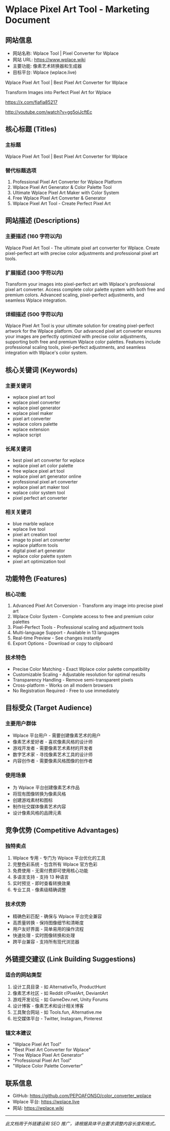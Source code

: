 # Wplace Pixel Art Tool - Marketing Document

## 网站信息

- 网站名称: Wplace Tool | Pixel Converter for Wplace
- 网站 URL: https://www.wplace.wiki
- 主要功能: 像素艺术转换器和生成器
- 目标平台: Wplace (wplace.live)

Wplace Pixel Art Tool | Best Pixel Art Converter for Wplace

Transform Images into Perfect Pixel Art for Wplace

https://x.com/fiafia85217

http://youtube.com/watch?v=gg5oiJcftEc

## 核心标题 (Titles)

### 主标题

Wplace Pixel Art Tool | Best Pixel Art Converter for Wplace

### 替代标题选项

1. Professional Pixel Art Converter for Wplace Platform
2. Wplace Pixel Art Generator & Color Palette Tool
3. Ultimate Wplace Pixel Art Maker with Color System
4. Free Wplace Pixel Art Converter & Generator
5. Wplace Pixel Art Tool - Create Perfect Pixel Art

## 网站描述 (Descriptions)

### 主要描述 (160 字符以内)

Wplace Pixel Art Tool - The ultimate pixel art converter for Wplace. Create pixel-perfect art with precise color adjustments and professional pixel art tools.

### 扩展描述 (300 字符以内)

Transform your images into pixel-perfect art with Wplace's professional pixel art converter. Access complete color palette system with both free and premium colors. Advanced scaling, pixel-perfect adjustments, and seamless Wplace integration.

### 详细描述 (500 字符以内)

Wplace Pixel Art Tool is your ultimate solution for creating pixel-perfect artwork for the Wplace platform. Our advanced pixel art converter ensures your images are perfectly optimized with precise color adjustments, supporting both free and premium Wplace color palettes. Features include professional scaling tools, pixel-perfect adjustments, and seamless integration with Wplace's color system.

## 核心关键词 (Keywords)

### 主要关键词

- wplace pixel art tool
- wplace pixel converter
- wplace pixel generator
- wplace pixel maker
- pixel art converter
- wplace colors palette
- wplace extension
- wplace script

### 长尾关键词

- best pixel art converter for wplace
- wplace pixel art color palette
- free wplace pixel art tool
- wplace pixel art generator online
- professional pixel art converter
- wplace pixel art maker tool
- wplace color system tool
- pixel perfect art converter

### 相关关键词

- blue marble wplace
- wplace live tool
- pixel art creation tool
- image to pixel art converter
- wplace platform tools
- digital pixel art generator
- wplace color palette system
- pixel art optimization tool

## 功能特色 (Features)

### 核心功能

1. Advanced Pixel Art Conversion - Transform any image into precise pixel art
2. Wplace Color System - Complete access to free and premium color palettes
3. Pixel-Perfect Tools - Professional scaling and adjustment tools
4. Multi-language Support - Available in 13 languages
5. Real-time Preview - See changes instantly
6. Export Options - Download or copy to clipboard

### 技术特色

- Precise Color Matching - Exact Wplace color palette compatibility
- Customizable Scaling - Adjustable resolution for optimal results
- Transparency Handling - Remove semi-transparent pixels
- Cross-platform - Works on all modern browsers
- No Registration Required - Free to use immediately

## 目标受众 (Target Audience)

### 主要用户群体

- Wplace 平台用户 - 需要创建像素艺术的用户
- 像素艺术爱好者 - 喜欢像素风格的设计师
- 游戏开发者 - 需要像素艺术素材的开发者
- 数字艺术家 - 寻找像素艺术工具的设计师
- 内容创作者 - 需要像素风格图像的创作者

### 使用场景

- 为 Wplace 平台创建像素艺术作品
- 将现有图像转换为像素风格
- 创建游戏素材和图标
- 制作社交媒体像素艺术内容
- 设计像素风格的品牌元素

## 竞争优势 (Competitive Advantages)

### 独特卖点

1. Wplace 专用 - 专门为 Wplace 平台优化的工具
2. 完整色彩系统 - 包含所有 Wplace 官方色彩
3. 免费使用 - 无需付费即可使用核心功能
4. 多语言支持 - 支持 13 种语言
5. 实时预览 - 即时查看转换效果
6. 专业工具 - 像素级精确调整

### 技术优势

- 精确色彩匹配 - 确保与 Wplace 平台完全兼容
- 高质量转换 - 保持图像细节和清晰度
- 用户友好界面 - 简单易用的操作流程
- 快速处理 - 实时图像转换和处理
- 跨平台兼容 - 支持所有现代浏览器

## 外链提交建议 (Link Building Suggestions)

### 适合的网站类型

1. 设计工具目录 - 如 AlternativeTo, ProductHunt
2. 像素艺术社区 - 如 Reddit r/PixelArt, DeviantArt
3. 游戏开发论坛 - 如 GameDev.net, Unity Forums
4. 设计博客 - 像素艺术和设计相关博客
5. 工具聚合网站 - 如 Tools.fun, Alternative.me
6. 社交媒体平台 - Twitter, Instagram, Pinterest

### 锚文本建议

- "Wplace Pixel Art Tool"
- "Best Pixel Art Converter for Wplace"
- "Free Wplace Pixel Art Generator"
- "Professional Pixel Art Tool"
- "Wplace Color Palette Converter"

## 联系信息

- GitHub: https://github.com/PEPOAFONSO/color_converter_wplace
- Wplace 平台: https://wplace.live
- 网站: https://wplace.wiki

---

_此文档用于外链建设和 SEO 推广，请根据具体平台要求调整内容长度和格式。_
